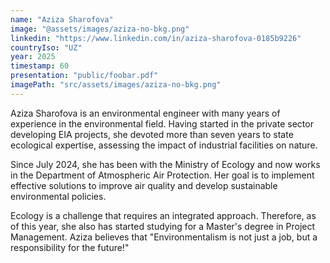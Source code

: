 ```yaml
---
name: "Aziza Sharofova"
image: "@assets/images/aziza-no-bkg.png"
linkedin: "https://www.linkedin.com/in/aziza-sharofova-0185b9226"
countryIso: "UZ"
year: 2025
timestamp: 60
presentation: "public/foobar.pdf"
imagePath: "src/assets/images/aziza-no-bkg.png"
---
```


Aziza Sharofova is an environmental engineer with many years of experience in the environmental field. Having started in the private sector developing EIA projects, she devoted more than seven years to state ecological expertise, assessing the impact of industrial facilities on nature.

Since July 2024, she has been with the Ministry of Ecology and now works in the Department of Atmospheric Air Protection. Her goal is to implement effective solutions to improve air quality and develop sustainable environmental policies.

Ecology is a challenge that requires an integrated approach. Therefore, as of this year, she also has started studying for a Master's degree in Project Management. Aziza believes that "Environmentalism is not just a job, but a responsibility for the future!"
